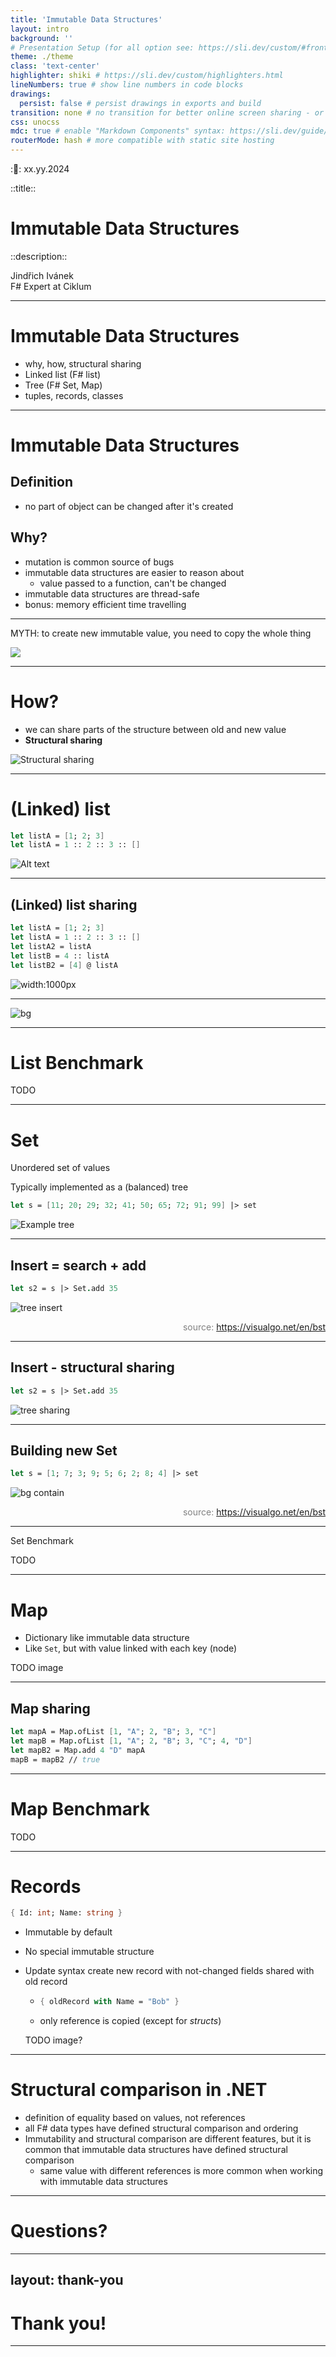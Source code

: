 ```yaml
---
title: 'Immutable Data Structures'
layout: intro
background: ''
# Presentation Setup (for all option see: https://sli.dev/custom/#frontmatter-configures)
theme: ./theme
class: 'text-center'
highlighter: shiki # https://sli.dev/custom/highlighters.html
lineNumbers: true # show line numbers in code blocks
drawings:
  persist: false # persist drawings in exports and build
transition: none # no transition for better online screen sharing - or use "slide-left"
css: unocss
mdc: true # enable "Markdown Components" syntax: https://sli.dev/guide/syntax#mdc-syntax
routerMode: hash # more compatible with static site hosting
---
```


::date::
xx.yy.2024

::title::
# Immutable Data Structures

::description::
<!-- <div class="pb-6">Everything you need to know about, ....</div> -->
<div>Jindřich Ivánek</div>
<div>F# Expert at Ciklum</div>

---

# Immutable Data Structures
   - why, how, structural sharing
   - Linked list (F# list)
   - Tree (F# Set, Map)
   - tuples, records, classes

---

# Immutable Data Structures
## Definition
* no part of object can be changed after it's created

## Why?
* mutation is common source of bugs
* immutable data structures are easier to reason about
  - value passed to a function, can't be changed
* immutable data structures are thread-safe
* bonus: memory efficient time travelling

---

MYTH: to create new immutable value, you need to copy the whole thing

<Transform :scale="0.8">
<img src ="img/meme.jpg"/>
</Transform>

---

# How?
* we can share parts of the structure between old and new value
* **Structural sharing**

![Structural sharing](img/structural_sharing.png)

---


# (Linked) list

```fsharp
let listA = [1; 2; 3]
let listA = 1 :: 2 :: 3 :: []
```

![Alt text](img/list1.png)

---

## (Linked) list sharing

```fsharp
let listA = [1; 2; 3]
let listA = 1 :: 2 :: 3 :: []
let listA2 = listA
let listB = 4 :: listA
let listB2 = [4] @ listA
```

![width:1000px](img/linked_list_sharing.png)

---

![bg](img/terminusdb-commit-graph-diagram-regtech-1536x864.png)

---

# List Benchmark

TODO

---

# Set
Unordered set of values

Typically implemented as a (balanced) tree

```fsharp
let s = [11; 20; 29; 32; 41; 50; 65; 72; 91; 99] |> set
```

![Example tree](img/set1.png)

---

## Insert = search + add

```fsharp
let s2 = s |> Set.add 35
```

![tree insert](img/tree-insert.gif)


<font color="grey"> <p align="right">source: https://visualgo.net/en/bst</p></font>


---

## Insert - structural sharing

```fsharp
let s2 = s |> Set.add 35
```

![tree sharing](img/set_after_insert.png)

---

## Building new Set

```fsharp
let s = [1; 7; 3; 9; 5; 6; 2; 8; 4] |> set
```

![bg contain](img/tree-inserts.gif)

<font color="grey"> <p align="right">source: https://visualgo.net/en/bst</p></font>

---

Set Benchmark

TODO

---

# Map
* Dictionary like immutable data structure
* Like `Set`, but with value linked with each key (node)

TODO image

---

## Map sharing

```fsharp
let mapA = Map.ofList [1, "A"; 2, "B"; 3, "C"]
let mapB = Map.ofList [1, "A"; 2, "B"; 3, "C"; 4, "D"]
let mapB2 = Map.add 4 "D" mapA
mapB = mapB2 // true
```

---

# Map Benchmark

TODO

---

# Records

```fsharp
{ Id: int; Name: string }
```

- Immutable by default
- No special immutable structure
- Update syntax create new record with not-changed fields shared with old record
  - ```fsharp
    { oldRecord with Name = "Bob" }
    ```
  - only reference is copied (except for *structs*)

  TODO image?

---

# Structural comparison in .NET

- definition of equality based on values, not references
- all F# data types have defined structural comparison and ordering
- Immutability and structural comparison are different features, but it is common that immutable data structures have defined structural comparison
  - same value with different references is more common when working with immutable data structures

---

# Questions?

---
layout: thank-you
---

# Thank you!

---